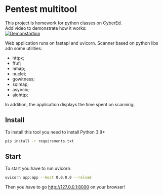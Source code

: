 # Pentest multitool  

This project is homework for python classes on CyberEd.  
Add video to demonstrate how it works:  
[![Demonstartion](https://img.youtube.com/vi/sEAz_K_ZFvg/0.jpg)](https://www.youtube.com/watch?v=sEAz_K_ZFvg)  

Web application runs on fastapi and uvicorn. Scanner based on python libs adn some utilities:  

- httpx;
- ffuf;  
- nmap;  
- nuclei;  
- gowitness;  
- sqlmap;  
- asyncio;  
- aiohttp;  

In addition, the application displays the time spent on scanning.  

## Install  

To install this tool you need to install Python 3.8+  

```bash
pip install -r requirements.txt
```

## Start

To start you have to run uvicorn:  

```bash
uvicorn app:app --host 0.0.0.0 --reload
```

Then you have to go <http://127.0.0.1:8000> on your browser!  
